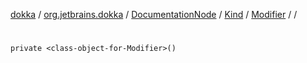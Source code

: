 [dokka](../../../../../index.md) / [org.jetbrains.dokka](../../../../index.md) / [DocumentationNode](../../../index.md) / [Kind](../../index.md) / [Modifier](../index.md) / [<class-object-for-Modifier>](index.md) / [<init>](_init_.md)

# <init>

```
private <class-object-for-Modifier>()
```

